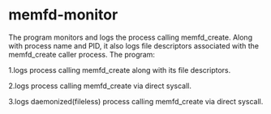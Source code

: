 # memfd-monitor
The program monitors and logs the process calling memfd_create. Along with process name and PID, it also logs file descriptors associated with the memfd_create caller process. 
The program:

1.logs process calling memfd_create along with its file descriptors.

2.logs process calling memfd_create via direct syscall.

3.logs daemonized(fileless) process calling memfd_create via direct syscall.
